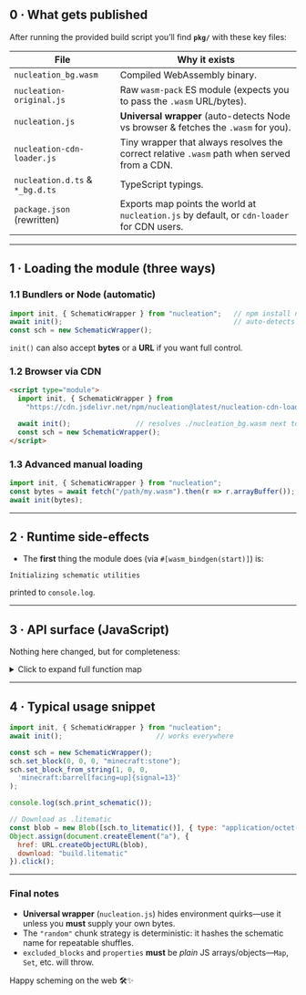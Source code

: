 ## 0 · What gets published

After running the provided build script you’ll find **`pkg/`** with these key files:

| File                            | Why it exists                                                                               |
| ------------------------------- | ------------------------------------------------------------------------------------------- |
| `nucleation_bg.wasm`            | Compiled WebAssembly binary.                                                                |
| `nucleation-original.js`        | Raw `wasm-pack` ES module (expects you to pass the `.wasm` URL/bytes).                      |
| `nucleation.js`                 | **Universal wrapper** (auto-detects Node vs browser & fetches the `.wasm` for you).         |
| `nucleation-cdn-loader.js`      | Tiny wrapper that always resolves the correct relative `.wasm` path when served from a CDN. |
| `nucleation.d.ts` & `*_bg.d.ts` | TypeScript typings.                                                                         |
| `package.json` (rewritten)      | Exports map points the world at `nucleation.js` by default, or `cdn-loader` for CDN users.  |

---

## 1 · Loading the module (three ways)

### 1.1  Bundlers **or** Node (automatic)

```js
import init, { SchematicWrapper } from "nucleation";   // npm install nucleation
await init();                                          // auto-detects env & fetches WASM
const sch = new SchematicWrapper();
```

`init()` can also accept **bytes** or a **URL** if you want full control.

### 1.2  Browser via CDN

```html
<script type="module">
  import init, { SchematicWrapper } from
    "https://cdn.jsdelivr.net/npm/nucleation@latest/nucleation-cdn-loader.js";

  await init();                // resolves ./nucleation_bg.wasm next to the .js
  const sch = new SchematicWrapper();
</script>
```

### 1.3  Advanced manual loading

```js
import init, { SchematicWrapper } from "nucleation";
const bytes = await fetch("/path/my.wasm").then(r => r.arrayBuffer());
await init(bytes);
```

---

## 2 · Runtime side-effects

* The **first** thing the module does (via `#[wasm_bindgen(start)]`) is:

```text
Initializing schematic utilities
```

printed to `console.log`.

---

## 3 · API surface (JavaScript)

Nothing here changed, but for completeness:

<details>
<summary>Click to expand full function map</summary>

### 3.1 `SchematicWrapper`

| Method                            | JS Signature                          | Purpose                                                                                          |                             |
| --------------------------------- | ------------------------------------- | ------------------------------------------------------------------------------------------------ | --------------------------- |
| **Constructor**                   | `new SchematicWrapper()`              | Empty schematic named **“Default”**.                                                             |                             |
| `from_data`                       | `(bytes: Uint8Array) → void`          | Auto-detect `.litematic` or WorldEdit `.schematic`.                                              |                             |
| `from_litematic` / `to_litematic` | `(bytes) → void` / `() → Uint8Array`  | Explicit Litematic.                                                                              |                             |
| `from_schematic` / `to_schematic` | same                                  | Explicit WorldEdit.                                                                              |                             |
| `set_block`                       | `(x,y,z, blockName)`                  | Quick place, no props.                                                                           |                             |
| `set_block_with_properties`       | `(x,y,z, blockName, propsObj)`        | Props as plain JS object.                                                                        |                             |
| `set_block_from_string`           | `(x,y,z, fullString)`                 | Parses `[props]{nbt}` + barrel `{signal=n}` sugar.                                               |                             |
| `copy_region`                     | `(src, min..max, target, excluded[])` | Copies cuboid, skips listed block types.                                                         |                             |
| `get_block`                       | `(x,y,z) → string?`                   | Name only.                                                                                       |                             |
| `get_block_with_properties`       | `→ BlockStateWrapper?`                | Full state.                                                                                      |                             |
| `get_block_entity`                | \`→ object                            | null\`                                                                                           | Converts NBT to JS objects. |
| `get_all_block_entities`          | `→ Array<object>`                     |                                                                                                  |                             |
| `print_schematic`                 | `() → string`                         | ASCII preview.                                                                                   |                             |
| `debug_info`                      | `() → string`                         | Name + region count.                                                                             |                             |
| `get_dimensions`                  | `() → [x,y,z]`                        |                                                                                                  |                             |
| `get_block_count` / `get_volume`  | `() → number`                         |                                                                                                  |                             |
| `get_region_names`                | `() → string[]`                       |                                                                                                  |                             |
| `blocks`                          | `() → Array`                          | Each `{x,y,z,name,properties}`.                                                                  |                             |
| `chunks`                          | `(w,h,l) → Array`                     | Returns bottom-up ordered chunks.                                                                |                             |
| `chunks_with_strategy`            | `(w,h,l,strat,cx,cy,cz) → Array`      | Strategies: `"distance_to_camera"`, `"top_down"`, `"bottom_up"`, `"center_outward"`, `"random"`. |                             |
| `get_chunk_blocks`                | `(offX,offY,offZ,w,h,l) → Array`      | Arbitrary cuboid slice.                                                                          |                             |

### 3.2 `BlockStateWrapper`

| Method                                                     | Purpose |
| ---------------------------------------------------------- | ------- |
| **Constructor** `new BlockStateWrapper("minecraft:stone")` |         |
| `with_property(key,val)` – mutates & returns `void`.       |         |
| `name()` – *string*                                        |         |
| `properties()` – plain JS object                           |         |

### 3.3 Standalone helpers

| Function                    | Returns                  |
| --------------------------- | ------------------------ |
| `debug_schematic(sch)`      | Pretty ASCII + header.   |
| `debug_json_schematic(sch)` | Header + full JSON dump. |

</details>

---

## 4 · Typical usage snippet

```js
import init, { SchematicWrapper } from "nucleation";
await init();                       // works everywhere

const sch = new SchematicWrapper();
sch.set_block(0, 0, 0, "minecraft:stone");
sch.set_block_from_string(1, 0, 0,
  'minecraft:barrel[facing=up]{signal=13}'
);

console.log(sch.print_schematic());

// Download as .litematic
const blob = new Blob([sch.to_litematic()], { type: "application/octet-stream" });
Object.assign(document.createElement("a"), {
  href: URL.createObjectURL(blob),
  download: "build.litematic"
}).click();
```

---

### Final notes

* **Universal wrapper** (`nucleation.js`) hides environment quirks—use it unless you **must** supply your own bytes.
* The `"random"` chunk strategy is deterministic: it hashes the schematic name for repeatable shuffles.
* `excluded_blocks` and `properties` **must** be *plain* JS arrays/objects—`Map`, `Set`, etc. will throw.

Happy scheming on the web 🛠️✨
